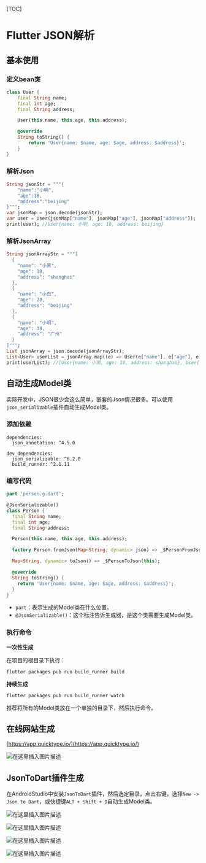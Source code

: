 [TOC]

# Flutter JSON解析



## 基本使用

### 定义bean类

```dart
class User {
    final String name;
    final int age;
    final String address;

    User(this.name, this.age, this.address);

    @override
    String toString() {
        return 'User{name: $name, age: $age, address: $address}';
    }
}
```

### 解析Json

```dart
String jsonStr = """{
    "name":"小明",
    "age":18,
    "address":"beijing"
}""";
var jsonMap = json.decode(jsonStr);
var user = User(jsonMap["name"], jsonMap["age"], jsonMap["address"]);
print(user); //User{name: 小明, age: 18, address: beijing}
```

### 解析JsonArray

```dart
String jsonArrayStr = """[
  {
    "name": "小黑",
    "age": 18,
    "address": "shanghai"
  },
  {
    "name": "小白",
    "age": 28,
    "address": "beijing"
  },
  {
    "name": "小明",
    "age": 38,
    "address": "广州"
  }
]""";
List jsonArray = json.decode(jsonArrayStr);
List<User> userList = jsonArray.map((e) => User(e["name"], e["age"], e["address"])).toList();
print(userList); //[User{name: 小黑, age: 18, address: shanghai}, User{name: 小白, age: 28, address: beijing}, User{name: 小明, age: 38, address: 广州}]
```



## 自动生成Model类

实际开发中，JSON很少会这么简单，嵌套的Json情况很多。可以使用`json_serializable`插件自动生成Model类。

### 添加依赖

```
dependencies:
  json_annotation: ^4.5.0

dev_dependencies:
  json_serializable: ^6.2.0
  build_runner: ^2.1.11
```

### 编写代码

```dart
part 'person.g.dart';

@JsonSerializable()
class Person {
  final String name;
  final int age;
  final String address;

  Person(this.name, this.age, this.address);

  factory Person.fromJson(Map<String, dynamic> json) => _$PersonFromJson(json);

  Map<String, dynamic> toJson() => _$PersonToJson(this);

  @override
  String toString() {
    return 'User{name: $name, age: $age, address: $address}';
  }
}
```

-   `part`：表示生成的Model类在什么位置。
-   `@JsonSerializable()`：这个标注告诉生成器，是这个类需要生成Model类。

### 执行命令

**一次性生成**

在项目的根目录下执行：

```
flutter packages pub run build_runner build
```

**持续生成**

```
flutter packages pub run build_runner watch
```

推荐将所有的Model类放在一个单独的目录下，然后执行命令。



## 在线网站生成

[https://app.quicktype.io/](https://app.quicktype.io/)

![在这里插入图片描述](https://img-blog.csdnimg.cn/a4b83fafb94a475a87e3a0ecd6b5c7a5.png)



## JsonToDart插件生成

在AndroidStudio中安装`JsonToDart`插件，然后选定目录，点击右键，选择`New -> Json to Dart`，或快捷键`ALT + Shift + D`自动生成Model类。

![在这里插入图片描述](https://img-blog.csdnimg.cn/d137607fa33d4c4b9ba2df11ddbd1a0a.png)

![在这里插入图片描述](https://img-blog.csdnimg.cn/ceee9325632f4796bf60aeccfb774024.png)

![在这里插入图片描述](https://img-blog.csdnimg.cn/d2c921e340a346a89eb9da0a5441d4c6.png)

![在这里插入图片描述](https://img-blog.csdnimg.cn/7c7259140af544a88a47c03c40013552.png)




